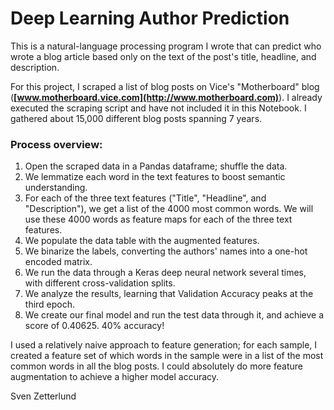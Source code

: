 # Deep Learning Author Prediction

This is a natural-language processing program I wrote that can predict who wrote a blog article based only on the text of the post's title, headline, and description.

For this project, I scraped a list of blog posts on Vice's "Motherboard" blog (__[www.motherboard.vice.com](http://www.motherboard.com)__).  I already executed the scraping script and have not included it in this Notebook.  I gathered about 15,000 different blog posts spanning 7 years.

### Process overview:
1. Open the scraped data in a Pandas dataframe; shuffle the data.
2. We lemmatize each word in the text features to boost semantic understanding.
3. For each of the three text features ("Title", "Headline", and "Description"), we get a list of the 4000 most common words.  We will use these 4000 words as feature maps for each of the three text features.
4. We populate the data table with the augmented features.
5. We binarize the labels, converting the authors' names into a one-hot encoded matrix.
6. We run the data through a Keras deep neural network several times, with different cross-validation splits.
7. We analyze the results, learning that Validation Accuracy peaks at the third epoch.
8. We create our final model and run the test data through it, and achieve a score of 0.40625.  40% accuracy!

I used a relatively naive approach to feature generation; for each sample, I created a feature set of which words in the sample were in a list of the most common words in all the blog posts.  I could absolutely do more feature augmentation to achieve a higher model accuracy.

Sven Zetterlund